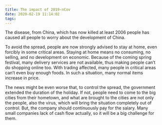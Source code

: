 ```yaml
---
title: The impact of 2019-nCov
date: 2020-02-19 11:14:02
tags:
---
```

The disease, from China, which has now killed at least 2006 people has caused all people to worry about the development of China.

To avoid the spread, people are now strongly advised to stay at home, even forcibly in some critical areas. Staying at home means no consuming, no selling, and no development on economic. Because of the coming spring festival, many delivery services are not available, thus making people can’t do shopping online too. With trading affected, many people in critical areas can’t even buy enough foods. In such a situation, many normal items increase in price.

The news might be even worse that, to control the spread, the government extended the duration of the holiday. If not, people need to come to the big cities from their hometown, and what are brought to the cities are not only the people, also the virus, which will bring the situation completely out of control. But, the company should continuously pay for the salary. Many small companies lack of cash flow actually, so it will be a big challenge for them. 